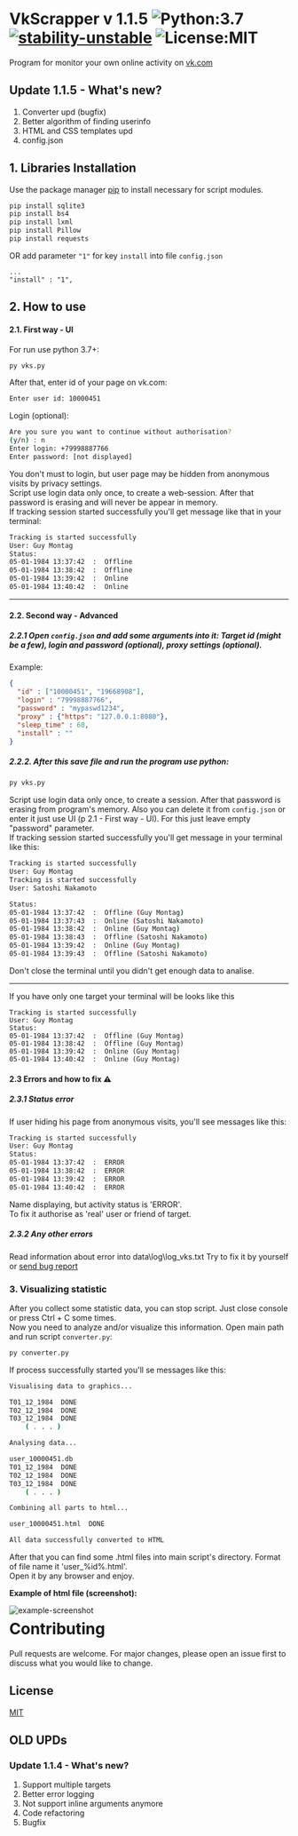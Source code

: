 # VkScrapper v 1.1.5 ![Python:3.7](https://img.shields.io/badge/Python-3.7-yellow) [![stability-unstable](https://img.shields.io/badge/stability-unstable-yellow.svg)](https://github.com/emersion/stability-badges#unstable) ![License:MIT](https://img.shields.io/github/license/V1A0/VkScrapper)
 
Program for monitor your own online activity on [vk.com]

## Update 1.1.5 - What's new?
1. Converter upd (bugfix)
2. Better algorithm of finding userinfo
3. HTML and CSS templates upd
4. config.json

## 1. Libraries Installation

Use the package manager [pip] to install necessary for script modules.

```bash
pip install sqlite3
pip install bs4
pip install lxml
pip install Pillow
pip install requests
```
OR add parameter `"1"` for key `install` into file `config.json`
```
...
"install" : "1",
```



## 2. How to use
#### 2.1. First way - UI
For run use python 3.7+:
```bash
py vks.py
```
After that, enter id of your page on vk.com:
```bash
Enter user id: 10000451
```
Login (optional):
```bash
Are you sure you want to continue without authorisation?
(y/n) : n
Enter login: +79998887766
Enter password: [not displayed]
```
You don't must to login, but user page may be hidden from anonymous visits by privacy settings.<br/>
Script use login data only once, to create a web-session. After that password is erasing and will never be appear in memory.<br/>
If tracking session started successfully you'll get message like that in your terminal:
```bash
Tracking is started successfully
User: Guy Montag
Status:
05-01-1984 13:37:42  :  Offline
05-01-1984 13:38:42  :  Offline
05-01-1984 13:39:42  :  Online
05-01-1984 13:40:42  :  Online
```
---

#### 2.2. Second way - Advanced
##### 2.2.1 Open `config.json` and add some arguments into it: Target id (might be a few), login and password (optional), proxy settings (optional).
Example:

```json
{
  "id" : ["10000451", "19668908"],
  "login" : "79998887766",
  "password" : "mypaswd1234",
  "proxy" : {"https": "127.0.0.1:8080"},
  "sleep_time" : 60,
  "install" : ""
}
```

##### 2.2.2. After this save file and run the program use python:
```bash
py vks.py
```

Script use login data only once, to create a session. After that password is erasing from program's memory. Also you can delete it from 
`config.json` or enter it just use UI (p 2.1 - First way - UI). For this just leave empty "password" parameter. <br/>
If tracking session started successfully you'll get message in your terminal like this:
```bash
Tracking is started successfully
User: Guy Montag
Tracking is started successfully
User: Satoshi Nakamoto

Status:
05-01-1984 13:37:42  :  Offline (Guy Montag)
05-01-1984 13:37:43  :  Online (Satoshi Nakamoto)
05-01-1984 13:38:42  :  Online (Guy Montag)
05-01-1984 13:38:43  :  Offline (Satoshi Nakamoto)
05-01-1984 13:39:42  :  Online (Guy Montag)
05-01-1984 13:39:43  :  Offline (Satoshi Nakamoto)
```
Don't close the terminal until you didn't get enough data to analise.

---
If you have only one target your terminal will be looks like this
```bush
Tracking is started successfully
User: Guy Montag
Status:
05-01-1984 13:37:42  :  Offline (Guy Montag)
05-01-1984 13:38:42  :  Offline (Guy Montag)
05-01-1984 13:39:42  :  Online (Guy Montag)
05-01-1984 13:40:42  :  Online (Guy Montag)
```


#### 2.3 Errors and how to fix ⚠

##### 2.3.1 Status error

If user hiding his page from anonymous visits, you'll see messages like this:
```bash
Tracking is started successfully
User: Guy Montag
Status:
05-01-1984 13:37:42  :  ERROR
05-01-1984 13:38:42  :  ERROR
05-01-1984 13:39:42  :  ERROR
05-01-1984 13:40:42  :  ERROR
```
Name displaying, but activity status is 'ERROR'.<br/>
To fix it authorise as 'real' user or friend of target. 

##### 2.3.2 Any other errors 

Read information about error into data\log\log_vks.txt
Try to fix it by yourself or [send bug report](https://github.com/V1A0/VkScrapper/issues/new)

### 3. Visualizing statistic
After you collect some statistic data, you can stop script. Just close console or press Ctrl + C some times.<br>
Now you need to analyze and/or visualize this information.
Open main path and run script ``` converter.py ```:
```bash
py converter.py
```
If process successfully started you'll se messages like this:
```bash
Visualising data to graphics...

T01_12_1984  DONE
T02_12_1984  DONE
T03_12_1984  DONE
    ( . . . )

Analysing data...

user_10000451.db
T01_12_1984  DONE
T02_12_1984  DONE
T03_12_1984  DONE
    ( . . . )

Combining all parts to html...

user_10000451.html  DONE

All data successfully converted to HTML
```
After that you can find some .html files into main script's directory. Format of file name it 'user_%id%.html'.<br>
Open it by any browser and enjoy.

<b> Example of html file (screenshot): </b>

 <img src="https://raw.githubusercontent.com/V1A0/VkScrapper/master/.pic/example.png"
     alt="example-screenshot"
     style="float: left;" />

# Contributing
Pull requests are welcome. For major changes, please open an issue first to discuss what you would like to change.

## License
[MIT](https://choosealicense.com/licenses/mit/)


## OLD UPDs
### Update 1.1.4 - What's new?
1. Support multiple targets
2. Better error logging
3. Not support inline arguments anymore
4. Code refactoring
5. Bugfix



[vk.com]: (https://vk.com/)
[pip]:(https://pip.pypa.io/en/stable/)






